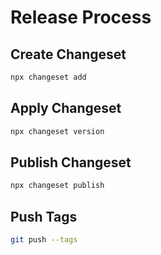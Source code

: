 # Release Process

## Create Changeset

```bash
npx changeset add
```

## Apply Changeset

```bash
npx changeset version
```

## Publish Changeset

```bash
npx changeset publish
```

## Push Tags

```bash
git push --tags
```
